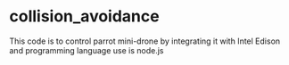 # collision_avoidance
This code is to control parrot mini-drone by integrating it with Intel Edison and programming language use is node.js
